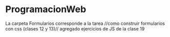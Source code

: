 # ProgramacionWeb

La carpeta Formularios corresponde a la tarea //como construir formularios con css (clases 12 y 13)//
agregado ejercicios de JS de la clase 19
